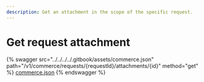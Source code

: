 ```yaml
---
description: Get an attachment in the scope of the specific request.
---
```


# Get request attachment

{% swagger src="../../../../.gitbook/assets/commerce.json" path="/v1/commerce/requests/{requestId}/attachments/{id}" method="get" %}
[commerce.json](../../../../.gitbook/assets/commerce.json)
{% endswagger %}
